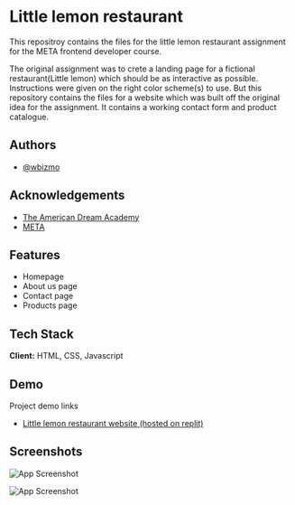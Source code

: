 
# Little lemon restaurant

This repositroy contains the files for the little lemon restaurant assignment for the META frontend developer course.


The original assignment was to crete a landing page for a fictional restaurant(Little lemon) which should be as interactive as possible. Instructions were given on the right color scheme(s) to use. But this repository contains the files for a website which was built off the original idea for the assignment. It contains a working contact form and product catalogue.

## Authors

- [@wbizmo](https://www.github.com/wbizmo)


## Acknowledgements

 - [The American Dream Academy](https://theamericandreamacademy.org)
 - [META](https://www.meta.com)


## Features

- Homepage
- About us page
- Contact page
- Products page


## Tech Stack

**Client:** HTML, CSS, Javascript


## Demo

Project demo links

- [Little lemon restaurant website (hosted on replit)](https://week-5.wbizmo.repl.co/index.html)
## Screenshots

![App Screenshot](https://scontent.flos1-2.fna.fbcdn.net/v/t39.30808-6/321676583_503951078500896_673004791672233701_n.jpg?_nc_cat=105&ccb=1-7&_nc_sid=730e14&_nc_eui2=AeGrxIkdyXm4OI6Saq1LwjqBWHUkfgXBJkRYdSR-BcEmREgVtwz4gKh7ejHm3eCGGCG-V_8NCH-Jj4YpURJUFbUs&_nc_ohc=EzNHmeXgdsUAX8B7_p5&_nc_zt=23&_nc_ht=scontent.flos1-2.fna&oh=00_AfAg_6NHVer7C2yyf3t653H4-nddkqVmHf6UDyEYISTWKw&oe=63B4F2FA)



![App Screenshot](https://scontent.flos1-1.fna.fbcdn.net/v/t39.30808-6/322701687_696830195363542_1239474596617842962_n.jpg?_nc_cat=110&ccb=1-7&_nc_sid=730e14&_nc_eui2=AeF91MAewSt7Mn-B7hB4FYOF3OaseYTsSGnc5qx5hOxIaT3LMIBx-_HvdVTlD9DaUCl22zhncF0tKvEsO_fGFfiT&_nc_ohc=sIR3GJ85DOcAX9vSkaa&_nc_zt=23&_nc_ht=scontent.flos1-1.fna&oh=00_AfC7aHDicbmJcBSOGvNV6L9tbbGiyrtgK1gYlA3bSW42Ow&oe=63B517AB)

